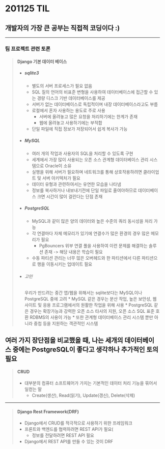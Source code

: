 # 201125 TIL
## 개발자의 가장 큰 공부는 직접적 코딩이다 :)
---------------------------
### 팀 프로젝트 관련 토론
> #### Django 기본 데이터 베이스
> * ##### sqlite3
>   * 별도의 서버 프로세스가 필요 없음
>   * SQL 질의 언어의 비표준 변형을 사용하여 데이터베이스에 접근할 수 있는 경량 디스크 기반 데이터베이스를 제공
>   * 서버가 없는 데이터베이스로 독립적이며 내장 데이터베이스라고도 부름
>   * 로컬에서 혼자 사용하는 용도로 주로 사용
>     * 서버에 올려놓고 많은 요청을 처리하기에는 한계가 존재
>     * 웹에 올려놓고 사용하기에는 부적합
>   * 단일 파일에 직접 정보가 저장되어서 쉽게 복사가 가능
> * ##### MySQL
>   * 여러 개의 작업과 사용자의 SQL을 처리할 수 있도록 구현
>   * 세계에서 가장 많이 사용되는 오픈 소스 관계형 데이터베이스 관리 시스템으로 Oracle이 소유 
>   * 실행을 위해 서버가 필요하며 네트워크를 통해 상호작용하려면 클라이업트 및 서버 아키텍처가 필요
>   * 데이터 유형과 관련하여서는 유연한 모습을 나타냄
>   * 정보를 복사하거나 내보내기전에 단일 파일로 줄여야하므로 데이터베이스 크면 시간이 많이 걸린다는 단점 존재
> * ##### PostgreSQL
>   * MySQL과 같이 많은 양의 데이터와 높은 수준의 쿼리 동시성을 처리 가능
>   * 각 연결마다 자체 메모리가 있기에 연결수가 많은 환경의 경우 많은 메모리가 필요
>     * PgBouncers 위부 연결 풀을 사용하여 이런 문제를 해결하는 솔루션 존재 -> 해당 내용은 학습이 필요
>   * 수동 파티션 관리는 너무 많은 오버헤드와 한 파티션에서 다른 파티션으로 행을 이동시키는 업데이트 필요
> * ###### 고민
>   우리가 만드려는 중간 앱/웹을 위해서는 sqlite보다는 MySQL이나 PostgreSQL 중에 고려
>       * MySQL 같은 경우는 분산 작업, 높은 보안성, 웹 사이트 및 응용 프로그램에서의 원활한 작업을 위해 사용
>       * PostgreSQL 같은 경우는 확장가능과 강력한 오픈 소스 타사의 지원, 오픈 소스 SQL 표준 호환 RDBMS의 사용이 가능
>         * 또한 관계형 데이터베이스 관리 시스템 뿐만 아니라 중첩 등을 지원하는 객관적인 시스템

여러 가지 장단점을 비교했을 때, 나는 세개의 데이터베이스 중에는 PostgreSQL이 좋다고 생각하나 추가적인 토의 필요
-------------------------------------
> #### CRUD
> * 대부분의 컴퓨터 소프트웨어가 가지는 기본적인 데이터 처리 기능을 묶어서 일컫는 말
>   * Create(생산), Read(읽기), Update(갱신), Delete(삭제)
------------------------------------
> #### Django Rest Framework(DRF)
> * Django에서 CRUD를 적극적으로 사용하기 위한 프레임워크
> * 프론트와 백엔드를 협력하려면 REST API가 필요(
>   * 정보를 전달하려면 REST API 필요
> * Django에서 REST API를 만들 수 있는 것이 DRF
